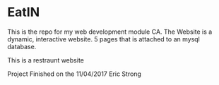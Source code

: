 # EatIN
This is the repo for my web development module CA. The Website is a dynamic, interactive website. 5 pages that is attached to an mysql database.

This is a restraunt website


Project Finished on the
11/04/2017
Eric Strong
